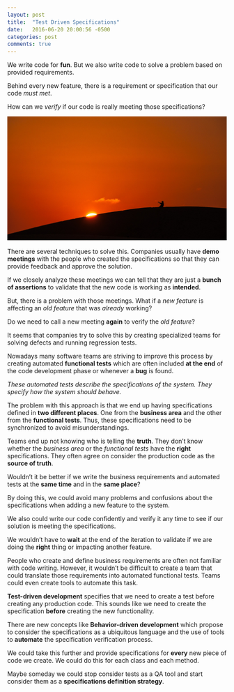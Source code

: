 ```yaml
---
layout: post
title:  "Test Driven Specifications"
date:   2016-06-20 20:00:56 -0500
categories: post
comments: true
---
```


We write code for **fun**. But we also write code to solve a problem based
on provided requirements.

Behind every new feature, there is a
requirement or specification that our code _must met_.

How can we _verify_ if our code is really meeting those specifications?

![Required](/assets/images/landscape_sunset.jpg)

There are several techniques to solve this. Companies usually have **demo
meetings** with the people who created the specifications so that they can
provide feedback and approve the solution.

If we closely analyze these meetings we can tell that they are just
a **bunch of assertions** to validate that the new code is working as **intended**.

But, there is a problem with those meetings. What if a _new feature_ is
affecting an _old feature_ that was _already_ working?

Do we need to call a new meeting **again** to verify the _old feature_?

It seems that companies try to solve this by creating specialized teams 
for solving defects and running regression tests.

Nowadays many software teams are striving to improve this process by 
creating automated **functional tests** which are often included **at the end**
of the code development phase or whenever a **bug** is found.

_These automated tests describe the specifications of the system.
They specify how the system should behave._

The problem with this approach is that we end up having specifications 
defined in **two different places**. One from the **business area** and the other
from the **functional tests**. Thus, these specifications need to be
synchronized to avoid misunderstandings.

Teams end up not knowing who is telling the **truth**. They don’t know
whether the _business area_ or the _functional tests_ have the **right** specifications.
They often agree on consider the production code as the **source of truth**.

Wouldn’t it be better if we write the business requirements and 
automated tests at the **same time** and in the **same place**?

By doing this, we could avoid many problems and confusions about
the specifications when adding a new feature to the system.

We also could write our code confidently and verify it any time to see 
if our solution is meeting the specifications.

We wouldn’t have to **wait** at the end of the iteration to validate if we are
doing the **right** thing or impacting another feature.

People who create and define business requirements are often not 
familiar with code writing. However, it wouldn’t be difficult to create 
a team that could translate those requirements into automated functional 
tests. Teams could even create tools to automate this task.

**Test-driven development** specifies that we need to create a test before
creating any production code. This sounds like we need to create the 
specification **before** creating the new functionality.

There are new concepts like **Behavior-driven development** which propose to consider
the specifications as a ubiquitous language and the use of tools to 
**automate** the specification verification process.

We could take this further and provide specifications for **every** new
piece of code we create. We could do this for each class and each method.

Maybe someday we could stop consider tests as a QA tool and start 
consider them as a **specifications definition strategy**.